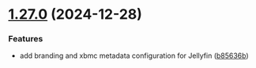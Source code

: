 # [1.27.0](https://github.com/arpanrec/home-lab/compare/1.26.0...1.27.0) (2024-12-28)


### Features

* add branding and xbmc metadata configuration for Jellyfin ([b85636b](https://github.com/arpanrec/home-lab/commit/b85636beb69d0499ac734c6301d863220f8c18b2))
